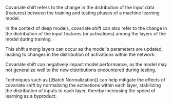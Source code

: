 Covariate shift refers to the change in the distribution of the input data (features) between the training and testing phases of a machine learning model. 

In the context of deep models, covariate shift can also refer to the change in the distribution of the input features (or activations) among the layers of the model during training. 

This shift among layers can occur as the model's parameters are updated, leading to changes in the distribution of activations within the network. 

Covariate shift can negatively impact model performance, as the model may not generalize well to the new distributions encountered during testing. 

Techniques such as [[Batch Normalization]] can help mitigate the effects of covariate shift by normalizing the activations within each layer, stabilizing the distribution of inputs to each layer, thereby increasing the speed of learning as a byproduct.